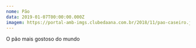 ```yaml
---
nome: Pão
data: 2019-01-07T00:00:00.000Z
imagem: https://portal-amb-imgs.clubedaana.com.br/2018/11/pao-caseiro.jpg
---
```


O pão mais gostoso do mundo


